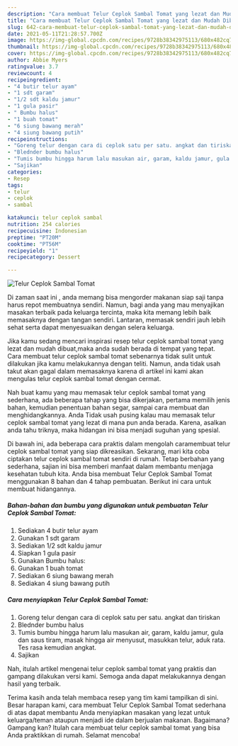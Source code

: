 ```yaml
---
description: "Cara membuat Telur Ceplok Sambal Tomat yang lezat dan Mudah Dibuat"
title: "Cara membuat Telur Ceplok Sambal Tomat yang lezat dan Mudah Dibuat"
slug: 642-cara-membuat-telur-ceplok-sambal-tomat-yang-lezat-dan-mudah-dibuat
date: 2021-05-11T21:28:57.700Z
image: https://img-global.cpcdn.com/recipes/9728b38342975113/680x482cq70/telur-ceplok-sambal-tomat-foto-resep-utama.jpg
thumbnail: https://img-global.cpcdn.com/recipes/9728b38342975113/680x482cq70/telur-ceplok-sambal-tomat-foto-resep-utama.jpg
cover: https://img-global.cpcdn.com/recipes/9728b38342975113/680x482cq70/telur-ceplok-sambal-tomat-foto-resep-utama.jpg
author: Abbie Myers
ratingvalue: 3.7
reviewcount: 4
recipeingredient:
- "4 butir telur ayam"
- "1 sdt garam"
- "1/2 sdt kaldu jamur"
- "1 gula pasir"
- " Bumbu halus"
- "1 buah tomat"
- "6 siung bawang merah"
- "4 siung bawang putih"
recipeinstructions:
- "Goreng telur dengan cara di ceplok satu per satu. angkat dan tiriskan"
- "Blednder bumbu halus"
- "Tumis bumbu hingga harum lalu masukan air, garam, kaldu jamur, gula dan saus tiram, masak hingga air menyusut, masukkan telur, aduk rata. Tes rasa kemudian angkat."
- "Sajikan"
categories:
- Resep
tags:
- telur
- ceplok
- sambal

katakunci: telur ceplok sambal 
nutrition: 254 calories
recipecuisine: Indonesian
preptime: "PT20M"
cooktime: "PT56M"
recipeyield: "1"
recipecategory: Dessert

---
```



![Telur Ceplok Sambal Tomat](https://img-global.cpcdn.com/recipes/9728b38342975113/680x482cq70/telur-ceplok-sambal-tomat-foto-resep-utama.jpg)

Di zaman  saat ini , anda memang bisa mengorder makanan siap saji tanpa harus repot membuatnya sendiri. Namun, bagi anda yang mau menyajikan masakan terbaik pada keluarga tercinta, maka kita memang lebih baik memasaknya dengan tangan sendiri. Lantaran, memasak sendiri jauh lebih sehat serta dapat menyesuaikan dengan selera keluarga.

Jika kamu sedang mencari inspirasi resep telur ceplok sambal tomat yang lezat dan mudah dibuat,maka anda sudah berada di tempat yang tepat. Cara membuat telur ceplok sambal tomat  sebenarnya tidak sulit untuk dilakukan jika kamu melakukannya dengan teliti. Namun, anda tidak usah takut akan gagal dalam memasaknya 
karena di artikel ini kami akan mengulas telur ceplok sambal tomat dengan cermat.  



Nah buat kamu yang mau memasak telur ceplok sambal tomat yang sederhana, ada beberapa tahap yang bisa dikerjakan, pertama memilih jenis bahan, kemudian penentuan bahan segar, sampai cara membuat dan menghidangkannya. Anda Tidak usah pusing kalau mau memasak telur ceplok sambal tomat yang lezat di mana pun anda berada. Karena, asalkan anda  tahu triknya, maka hidangan ini bisa menjadi suguhan yang spesial.

Di bawah ini, ada beberapa cara praktis  dalam mengolah caramembuat telur ceplok sambal tomat yang siap dikreasikan. Sekarang, mari kita coba ciptakan telur ceplok sambal tomat sendiri di rumah. Tetap berbahan yang sederhana, sajian ini bisa memberi manfaat dalam membantu menjaga kesehatan tubuh kita. Anda bisa membuat Telur Ceplok Sambal Tomat menggunakan 8 bahan dan 4 tahap pembuatan. Berikut ini cara untuk membuat hidangannya.

<!--inarticleads1-->

##### Bahan-bahan dan bumbu yang digunakan untuk pembuatan Telur Ceplok Sambal Tomat:

1. Sediakan 4 butir telur ayam
1. Gunakan 1 sdt garam
1. Sediakan 1/2 sdt kaldu jamur
1. Siapkan 1 gula pasir
1. Gunakan  Bumbu halus:
1. Gunakan 1 buah tomat
1. Sediakan 6 siung bawang merah
1. Sediakan 4 siung bawang putih




<!--inarticleads2-->

##### Cara menyiapkan Telur Ceplok Sambal Tomat:

1. Goreng telur dengan cara di ceplok satu per satu. angkat dan tiriskan
1. Blednder bumbu halus
1. Tumis bumbu hingga harum lalu masukan air, garam, kaldu jamur, gula dan saus tiram, masak hingga air menyusut, masukkan telur, aduk rata. Tes rasa kemudian angkat.
1. Sajikan




Nah, itulah artikel mengenai  telur ceplok sambal tomat  yang praktis dan gampang dilakukan versi kami. Semoga anda dapat melakukannya dengan hasil yang terbaik. 

Terima kasih anda telah membaca resep yang tim kami tampilkan di sini. Besar harapan kami, cara membuat  Telur Ceplok Sambal Tomat sederhana di atas dapat membantu Anda menyiapkan masakan yang lezat untuk keluarga/teman ataupun menjadi ide dalam berjualan makanan. Bagaimana? Gampang kan? Itulah cara membuat telur ceplok sambal tomat yang bisa Anda praktikkan di rumah. Selamat mencoba!

